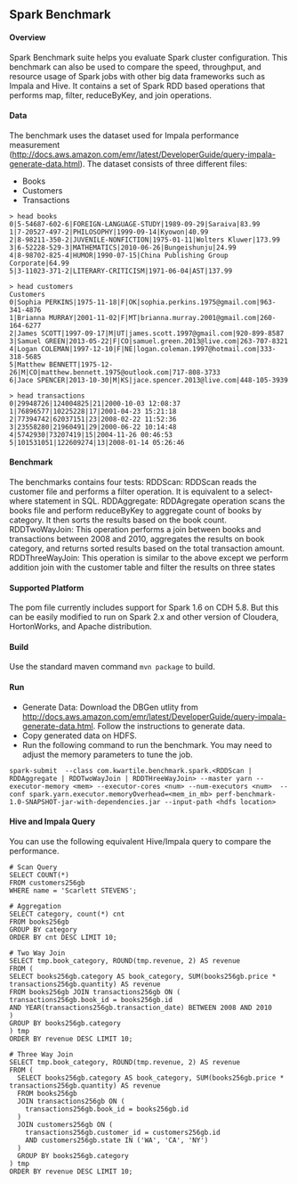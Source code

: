 ## Spark Benchmark

#### Overview
Spark Benchmark suite helps you evaluate Spark cluster configuration.  This benchmark can also be used to compare the speed, throughput, and resource usage of Spark jobs with other big data frameworks such as Impala and Hive. It contains a set of Spark RDD based operations that performs map, filter, reduceByKey, and join operations.

#### Data
The benchmark uses the dataset used for Impala performance measurement (http://docs.aws.amazon.com/emr/latest/DeveloperGuide/query-impala-generate-data.html).  The dataset consists of three different files:
* Books
* Customers
* Transactions

```
> head books
0|5-54687-602-6|FOREIGN-LANGUAGE-STUDY|1989-09-29|Saraiva|83.99
1|7-20527-497-2|PHILOSOPHY|1999-09-14|Kyowon|40.99
2|8-98211-350-2|JUVENILE-NONFICTION|1975-01-11|Wolters Kluwer|173.99
3|6-52228-529-3|MATHEMATICS|2010-06-26|Bungeishunju|24.99
4|8-98702-825-4|HUMOR|1990-07-15|China Publishing Group Corporate|64.99
5|3-11023-371-2|LITERARY-CRITICISM|1971-06-04|AST|137.99
```

```
> head customers
Customers
0|Sophia PERKINS|1975-11-18|F|OK|sophia.perkins.1975@gmail.com|963-341-4876
1|Brianna MURRAY|2001-11-02|F|MT|brianna.murray.2001@gmail.com|260-164-6277
2|James SCOTT|1997-09-17|M|UT|james.scott.1997@gmail.com|920-899-8587
3|Samuel GREEN|2013-05-22|F|CO|samuel.green.2013@live.com|263-707-8321
4|Logan COLEMAN|1997-12-10|F|NE|logan.coleman.1997@hotmail.com|333-318-5685
5|Matthew BENNETT|1975-12-26|M|CO|matthew.bennett.1975@outlook.com|717-808-3733
6|Jace SPENCER|2013-10-30|M|KS|jace.spencer.2013@live.com|448-105-3939
```

```
> head transactions
0|29948726|124004825|21|2000-10-03 12:08:37
1|76896577|10225228|17|2001-04-23 15:21:18
2|77394742|62037151|23|2008-02-22 11:52:36
3|23558280|21960491|29|2000-06-22 10:14:48
4|5742930|73207419|15|2004-11-26 00:46:53
5|101531051|122609274|13|2008-01-14 05:26:46
```
#### Benchmark
The benchmarks contains four tests:
RDDScan: RDDScan reads the customer file and performs a filter operation.  It is equivalent to a select-where statement in SQL.
RDDAggregate: RDDAgregate operation scans the books file and perform reduceByKey to aggregate count of books by category.  It then sorts the results based on the book count.
RDDTwoWayJoin: This operation performs a join between books and transactions between 2008 and 2010, aggregates the results on book category, and returns sorted results based on the total transaction amount.
RDDThreeWayJoin: This operation is similar to the above except we perform addition join with the customer table and filter the results on three states

#### Supported Platform
The pom file currently includes support for Spark 1.6 on CDH 5.8.  But this can be easily modified to run on Spark 2.x and other version of Cloudera, HortonWorks, and Apache distribution.

#### Build
Use the standard maven command ```mvn package``` to build.

#### Run
* Generate Data: Download the DBGen utlity from http://docs.aws.amazon.com/emr/latest/DeveloperGuide/query-impala-generate-data.html.  Follow the instructions to generate data. 
* Copy generated data on HDFS.
* Run the following command to run the benchmark. You may need to adjust the memory parameters to tune the job.
```
spark-submit  --class com.kwartile.benchmark.spark.<RDDScan | RDDAggregate | RDDTwoWayJoin | RDDTHreeWayJoin> --master yarn --executor-memory <mem> --executor-cores <num> --num-executors <num>  --conf spark.yarn.executor.memoryOverhead=<mem_in_mb> perf-benchmark-1.0-SNAPSHOT-jar-with-dependencies.jar --input-path <hdfs location>
```
#### Hive and Impala Query
You can use the following equivalent Hive/Impala query to compare the performance.

```
# Scan Query
SELECT COUNT(*)
FROM customers256gb
WHERE name = 'Scarlett STEVENS';
```

```
# Aggregation
SELECT category, count(*) cnt
FROM books256gb
GROUP BY category
ORDER BY cnt DESC LIMIT 10;
```

```
# Two Way Join
SELECT tmp.book_category, ROUND(tmp.revenue, 2) AS revenue
FROM (
SELECT books256gb.category AS book_category, SUM(books256gb.price * transactions256gb.quantity) AS revenue
FROM books256gb JOIN transactions256gb ON (
transactions256gb.book_id = books256gb.id
AND YEAR(transactions256gb.transaction_date) BETWEEN 2008 AND 2010
)
GROUP BY books256gb.category
) tmp
ORDER BY revenue DESC LIMIT 10;
```

```
# Three Way Join
SELECT tmp.book_category, ROUND(tmp.revenue, 2) AS revenue
FROM (
  SELECT books256gb.category AS book_category, SUM(books256gb.price * transactions256gb.quantity) AS revenue
  FROM books256gb
  JOIN transactions256gb ON (
    transactions256gb.book_id = books256gb.id
  )
  JOIN customers256gb ON (
    transactions256gb.customer_id = customers256gb.id
    AND customers256gb.state IN ('WA', 'CA', 'NY')
  )
  GROUP BY books256gb.category
) tmp
ORDER BY revenue DESC LIMIT 10;
```

